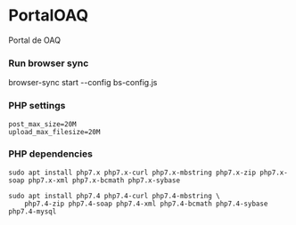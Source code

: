 # PortalOAQ
Portal de OAQ

### Run browser sync

browser-sync start --config bs-config.js

### PHP settings ###

```
post_max_size=20M
upload_max_filesize=20M
```

### PHP dependencies ###

```
sudo apt install php7.x php7.x-curl php7.x-mbstring php7.x-zip php7.x-soap php7.x-xml php7.x-bcmath php7.x-sybase

sudo apt install php7.4 php7.4-curl php7.4-mbstring \
    php7.4-zip php7.4-soap php7.4-xml php7.4-bcmath php7.4-sybase php7.4-mysql
```

